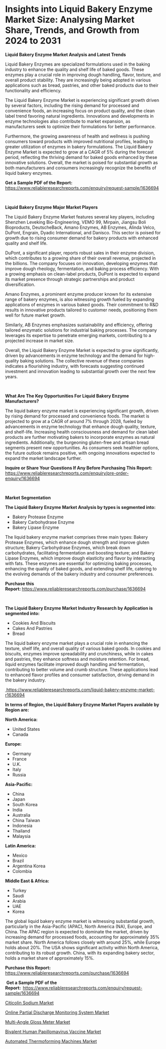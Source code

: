 <p><h1>Insights into Liquid Bakery Enzyme Market Size: Analysing Market Share, Trends, and Growth from 2024 to 2031</h1></p><p><strong>Liquid Bakery Enzyme Market Analysis and Latest Trends</strong></p>
<p><p>Liquid Bakery Enzymes are specialized formulations used in the baking industry to enhance the quality and shelf life of baked goods. These enzymes play a crucial role in improving dough handling, flavor, texture, and overall product stability. They are increasingly being adopted in various applications such as bread, pastries, and other baked products due to their functionality and efficiency.</p><p>The Liquid Bakery Enzyme Market is experiencing significant growth driven by several factors, including the rising demand for processed and convenience foods, an increasing focus on product quality, and the clean label trend favoring natural ingredients. Innovations and developments in enzyme technologies also contribute to market expansion, as manufacturers seek to optimize their formulations for better performance.</p><p>Furthermore, the growing awareness of health and wellness is pushing consumers toward products with improved nutritional profiles, leading to greater utilization of enzymes in bakery formulations. The Liquid Bakery Enzyme Market is expected to grow at a CAGR of 5% during the forecast period, reflecting the thriving demand for baked goods enhanced by these innovative solutions. Overall, the market is poised for substantial growth as both manufacturers and consumers increasingly recognize the benefits of liquid bakery enzymes.</p></p>
<p><strong>Get a Sample PDF of the Report:&nbsp;</strong> <a href="https://www.reliableresearchreports.com/enquiry/request-sample/1636694?utm_campaign=112&utm_medium=2&utm_source=Github&utm_content=ia&utm_term=07122024&utm_id=liquid-bakery-enzyme">https://www.reliableresearchreports.com/enquiry/request-sample/1636694</a></p>
<p>&nbsp;</p>
<p><strong>Liquid Bakery Enzyme Major Market Players</strong></p>
<p><p>The Liquid Bakery Enzyme Market features several key players, including Shenzhen Leveking Bio-Engineering, VEMO 99, Mirpain, Jiangsu Boli Bioproducts, DeutscheBack, Amano Enzymes, AB Enzymes, Alinda Velco, DuPont, Engrain, Dyadic International, and Danisco. This sector is poised for growth due to rising consumer demand for bakery products with enhanced quality and shelf life.</p><p>DuPont, a significant player, reports robust sales in their enzyme division, which contributes to a growing share of their overall revenue, projected in the billions. The company focuses on innovation, developing enzymes that improve dough rheology, fermentation, and baking process efficiency. With a growing emphasis on clean-label products, DuPont is expected to expand its market presence through strategic partnerships and product diversification.</p><p>Amano Enzymes, a prominent enzyme producer known for its extensive range of bakery enzymes, is also witnessing growth fueled by expanding applications of enzymes in various baked goods. Their commitment to R&D results in innovative products tailored to customer needs, positioning them well for future market growth.</p><p>Similarly, AB Enzymes emphasizes sustainability and efficiency, offering tailored enzymatic solutions for industrial baking processes. The company leverages its expertise to penetrate emerging markets, contributing to a projected increase in market size.</p><p>Overall, the Liquid Bakery Enzyme Market is expected to grow significantly, driven by advancements in enzyme technology and the demand for high-quality baking solutions. The collective revenue of these companies indicates a flourishing industry, with forecasts suggesting continued investment and innovation leading to substantial growth over the next few years.</p></p>
<p>&nbsp;</p>
<p><strong>What Are The Key Opportunities For Liquid Bakery Enzyme Manufacturers?</strong></p>
<p><p>The liquid bakery enzyme market is experiencing significant growth, driven by rising demand for processed and convenience foods. The market is projected to grow at a CAGR of around 7% through 2028, fueled by advancements in enzyme technology that enhance dough quality, texture, and shelf-life. Increasing health consciousness and demand for clean label products are further motivating bakers to incorporate enzymes as natural ingredients. Additionally, the burgeoning gluten-free and artisan bread segments present new opportunities. As consumers seek healthier options, the future outlook remains positive, with ongoing innovations expected to expand the market landscape further.</p></p>
<p><strong>Inquire or Share Your Questions If Any Before Purchasing This Report:</strong> <a href="https://www.reliableresearchreports.com/enquiry/pre-order-enquiry/1636694?utm_campaign=112&utm_medium=2&utm_source=Github&utm_content=ia&utm_term=07122024&utm_id=liquid-bakery-enzyme">https://www.reliableresearchreports.com/enquiry/pre-order-enquiry/1636694</a></p>
<p>&nbsp;</p>
<p><strong>Market Segmentation</strong></p>
<p><strong>The Liquid Bakery Enzyme Market Analysis by types is segmented into:</strong></p>
<p><ul><li>Bakery Protease Enzyme</li><li>Bakery Carbohydrase Enzyme</li><li>Bakery Lipase Enzyme</li></ul></p>
<p><p>The liquid bakery enzyme market comprises three main types: Bakery Protease Enzymes, which enhance dough strength and improve gluten structure; Bakery Carbohydrase Enzymes, which break down carbohydrates, facilitating fermentation and boosting texture; and Bakery Lipase Enzymes, which improve dough elasticity and flavor by interacting with fats. These enzymes are essential for optimizing baking processes, enhancing the quality of baked goods, and extending shelf life, catering to the evolving demands of the bakery industry and consumer preferences.</p></p>
<p><strong>Purchase this Report:&nbsp;</strong><a href="https://www.reliableresearchreports.com/purchase/1636694?utm_campaign=112&utm_medium=2&utm_source=Github&utm_content=ia&utm_term=07122024&utm_id=liquid-bakery-enzyme">https://www.reliableresearchreports.com/purchase/1636694</a></p>
<p>&nbsp;</p>
<p><strong>The Liquid Bakery Enzyme Market Industry Research by Application is segmented into:</strong></p>
<p><ul><li>Cookies And Biscuits</li><li>Cakes And Pastries</li><li>Bread</li></ul></p>
<p><p>The liquid bakery enzyme market plays a crucial role in enhancing the texture, shelf life, and overall quality of various baked goods. In cookies and biscuits, enzymes improve spreadability and crunchiness, while in cakes and pastries, they enhance softness and moisture retention. For bread, liquid enzymes facilitate improved dough handling and fermentation, contributing to better volume and crumb structure. These applications lead to enhanced flavor profiles and consumer satisfaction, driving demand in the bakery industry.</p></p>
<p><a href="https://www.reliableresearchreports.com/liquid-bakery-enzyme-market-r1636694?utm_campaign=112&utm_medium=2&utm_source=Github&utm_content=ia&utm_term=07122024&utm_id=liquid-bakery-enzyme">&nbsp;https://www.reliableresearchreports.com/liquid-bakery-enzyme-market-r1636694</a></p>
<p><strong>In terms of Region, the Liquid Bakery Enzyme Market Players available by Region are:</strong></p>
<p>
    <p> <strong> North America: </strong>
        <ul>
            <li>United States</li>
            <li>Canada</li>
        </ul>
        </p> 
    <p> <strong> Europe: </strong>
        <ul>
            <li>Germany</li>
            <li>France</li>
            <li>U.K.</li>
            <li>Italy</li>
            <li>Russia</li>
        </ul>
        </p> 
    <p> <strong> Asia-Pacific: </strong>
        <ul>
            <li>China</li>
            <li>Japan</li>
            <li>South Korea</li>
            <li>India</li>
            <li>Australia</li>
            <li>China Taiwan</li>
            <li>Indonesia</li>
            <li>Thailand</li>
            <li>Malaysia</li>
        </ul>
        </p> 
    <p> <strong> Latin America: </strong>
        <ul>
            <li>Mexico</li>
            <li>Brazil</li>
            <li>Argentina Korea</li>
            <li>Colombia</li>
        </ul>
        </p> 
    <p> <strong> Middle East & Africa: </strong>
        <ul>
            <li>Turkey</li>
            <li>Saudi</li>
            <li>Arabia</li>
            <li>UAE</li>
            <li>Korea</li>
        </ul>
    </p>
    </p>
<p><p>The global liquid bakery enzyme market is witnessing substantial growth, particularly in the Asia-Pacific (APAC), North America (NA), Europe, and China. The APAC region is expected to dominate the market, driven by increasing demand for processed foods, accounting for approximately 35% market share. North America follows closely with around 25%, while Europe holds about 20%. The USA shows significant activity within North America, contributing to its robust growth. China, with its expanding bakery sector, holds a market share of approximately 15%.</p></p>
<p><strong>Purchase this Report: </strong><a href="https://www.reliableresearchreports.com/purchase/1636694?utm_campaign=112&utm_medium=2&utm_source=Github&utm_content=ia&utm_term=07122024&utm_id=liquid-bakery-enzyme">https://www.reliableresearchreports.com/purchase/1636694</a></p>
<p>&nbsp;<strong>Get a Sample PDF of the Report:&nbsp;&nbsp;</strong><a href="https://www.reliableresearchreports.com/enquiry/request-sample/1636694?utm_campaign=112&utm_medium=2&utm_source=Github&utm_content=ia&utm_term=07122024&utm_id=liquid-bakery-enzyme">https://www.reliableresearchreports.com/enquiry/request-sample/1636694</a></p>
<p><strong></strong></p>
<p><p><a href="https://issuu.com/reportprime-2/docs/citicolin-sodium-market-size-2030.pptx?utm_campaign=112&utm_medium=2&utm_source=Github&utm_content=ia&utm_term=07122024&utm_id=liquid-bakery-enzyme">Citicolin Sodium Market</a></p><p><a href="https://www.linkedin.com/pulse/futur-trend-quest-sl8ue?utm_campaign=112&utm_medium=2&utm_source=Github&utm_content=ia&utm_term=07122024&utm_id=liquid-bakery-enzyme">Online Partial Discharge Monitoring System Market</a></p><p><a href="https://issuu.com/reportprime-2/docs/multi-angle-gloss-meter-market-size-2030.pptx?utm_campaign=112&utm_medium=2&utm_source=Github&utm_content=ia&utm_term=07122024&utm_id=liquid-bakery-enzyme">Multi-Angle Gloss Meter Market</a></p><p><a href="https://www.linkedin.com/pulse/futur-trend-quest-sl8ue?utm_campaign=112&utm_medium=2&utm_source=Github&utm_content=ia&utm_term=07122024&utm_id=liquid-bakery-enzyme">Bivalent Human Papillomavirus Vaccine Market</a></p><p><a href="https://github.com/santosh758595/Market-Research-Report-List-6/blob/main/automated-thermoforming-machines-market.md?utm_campaign=112&utm_medium=2&utm_source=Github&utm_content=ia&utm_term=07122024&utm_id=liquid-bakery-enzyme">Automated Thermoforming Machines Market</a></p></p>